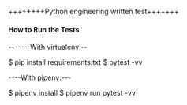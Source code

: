 ++++++++Python engineering written test+++++++
#### How to Run the Tests ########

 -------With virtualenv:--

$ pip install requirements.txt
$ pytest -vv

----With pipenv:---

$ pipenv install
$ pipenv run pytest -vv





